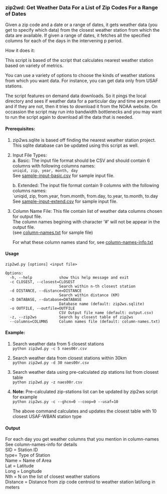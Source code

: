 ### zip2wd: Get Weather Data For a List of Zip Codes For a Range of Dates

Given a zip code and a date or a range of dates, it gets weather data (you get to specify which data) from the closest weather station from which the data are available. If given a range of dates, it fetches all the specified columns for each of the days in the intervening p period.

How it does it:

This script is based of the script that calculates nearest weather station based on variety of metrics. 

You can use a variety of options to choose the kinds of weather stations from which you want data. For instance, you can get 
data only from USAF stations. 

The script features on demand data downloads. So it pings the local directory and sees if weather data for a particular day and time are present and if they are not, then it tries to download it from the NOAA website. On occassion the script may run into bandwidth bottlenecks and you may want to run the script again to download all the data that is needed.

#### Prerequisites:

1. zip2ws.sqlite is based off finding the nearest weather station project.  
   This sqlite database can be updated using this script as well. 
  
2. Input File Types:  
	a. Basic: The input file format should be CSV and should contain 6 columns with following columns names:   
  `uniqid, zip, year, month, day`  
	See [sample-input-basic.csv](sample-input-basic.csv) for sample input file.

	b. Extended: The input file format contain 9 columns with the following columns names:  
	`uniqid, zip, from.year, from.month, from.day, to.year, to.month, to.day  
	See [sample-input-extend.csv](sample-input-extend.csv) for sample input file.

3. Column Name File: This file contain list of weather data columns chosen for output file.  
	The column names begining with character '#' will not be appear in the output file.    
	(see [column-names.txt](column-names.txt) for sample file)

	For what these column names stand for, see [column-names-info.txt](column-names-info.txt)

#### Usage
```
zip2wd.py [options] <input file>

Options:
  -h, --help            show this help message and exit
  -c CLOSEST, --closest=CLOSEST
                        Search within n-th closest station
  -d DISTANCE, --distance=DISTANCE
                        Search within distance (KM)
  -D DATABASE, --database=DATABASE
                        Database name (default: zip2ws.sqlite)
  -o OUTFILE, --outfile=OUTFILE
                        CSV Output file name (default: output.csv)
  -z, --zip2ws          Search by closest table of zip2ws
  --columns=COLUMNS     Column names file (default: column-names.txt)

```

#### Example:

1. Search weather data from 5 closest stations  
    ```python zip2wd.py -c 5 naes00r.csv```

2. Search weather data from closest stations within 30km  
    ```python zip2wd.py -d 30 naes00r.csv```

3. Search weather data using pre-calculated zip stations list from closest table  
    ```python zip2wd.py -z naes00r.csv```

4. **Note:**  Pre-calculated zip-stations list can be updated by zip2ws script for example   
    ```python zip2ws.py -c --ghcn=0 --coop=0 --usaf=10```
   
   The above command calculates and updates the closest table with 10 closest USAF-WBAN station type    
   
#### Output
For each day you get weather columns that you mention in column-names  
See column-names-info for details  
SID = Station ID  
type= Type of Station  
Name = Name of Area  
Lat  = Latitude  
Long = Longitude  
Nth  = N on the list of closest weather stations  
Distance = Distance from zip code centroid to weather station lat/long in meters
